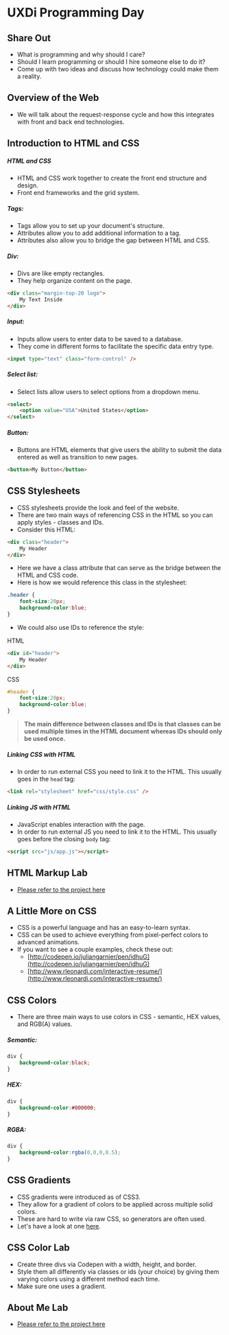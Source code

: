 # UXDi Programming Day

## Share Out

- What is programming and why should I care?
- Should I learn programming or should I hire someone else to do it?
- Come up with two ideas and discuss how technology could make them a reality.

## Overview of the Web

- We will talk about the request-response cycle and how this integrates with front and back end technologies.

## Introduction to HTML and CSS

##### HTML and CSS

- HTML and CSS work together to create the front end structure and design.
- Front end frameworks and the grid system.

##### Tags:

- Tags allow you to set up your document's structure.
- Attributes allow you to add additional information to a tag.
- Attributes also allow you to bridge the gap between HTML and CSS.

##### Div:

- Divs are like empty rectangles.
- They help organize content on the page.

```html
<div class="margin-top-20 logo">
	My Text Inside
</div>
```

##### Input:

- Inputs allow users to enter data to be saved to a database.
- They come in different forms to facilitate the specific data entry type.

```html
<input type="text" class="form-control" />
```

##### Select list:

- Select lists allow users to select options from a dropdown menu.

```html
<select>
	<option value="USA">United States</option>
</select>
```

##### Button:

- Buttons are HTML elements that give users the ability to submit the data entered as well as transition to new pages.

```html
<button>My Button</button>
```

## CSS Stylesheets

- CSS stylesheets provide the look and feel of the website.
- There are two main ways of referencing CSS in the HTML so you can apply styles - classes and IDs.
- Consider this HTML:

```html
<div class="header">
	My Header
</div>
```

- Here we have a class attribute that can serve as the bridge between the HTML and CSS code.
- Here is how we would reference this class in the stylesheet:

```css
.header {
	font-size:20px;
	background-color:blue;
}
```

- We could also use IDs to reference the style:

HTML

```html
<div id="header">
	My Header
</div>
```

CSS

```css
#header {
	font-size:20px;
	background-color:blue;
}
```

> **The main difference between classes and IDs is that classes can be used multiple times in the HTML document whereas IDs should only be used once.**

##### Linking CSS with HTML

- In order to run external CSS you need to link it to the HTML. This usually goes in the `head` tag:

```html
<link rel="stylesheet" href="css/style.css" />
```

##### Linking JS with HTML

- JavaScript enables interaction with the page.
- In order to run external JS you need to link it to the HTML. This usually goes before the closing `body` tag:

```html
<script src="js/app.js"></script>
```

## HTML Markup Lab

- [Please refer to the project here](https://github.com/arun-projects/html_form)

## A Little More on CSS

- CSS is a powerful language and has an easy-to-learn syntax.
- CSS can be used to achieve everything from pixel-perfect colors to advanced animations.
- If you want to see a couple examples, check these out:
	- [http://codepen.io/juliangarnier/pen/idhuG](http://codepen.io/juliangarnier/pen/idhuG)
	- [http://www.rleonardi.com/interactive-resume/](http://www.rleonardi.com/interactive-resume/)

## CSS Colors

- There are three main ways to use colors in CSS - semantic, HEX values, and RGB(A) values.

##### Semantic:

```css
div {
	background-color:black;
}
```

##### HEX:

```css
div {
	background-color:#000000;
}
```

##### RGBA:

```css
div {
	background-color:rgba(0,0,0,0.5);
}
```

## CSS Gradients

- CSS gradients were introduced as of CSS3.
- They allow for a gradient of colors to be applied across multiple solid colors.
- These are hard to write via raw CSS, so generators are often used.
- Let's have a look at one [here](http://www.colorzilla.com/gradient-editor/).

## CSS Color Lab

- Create three divs via Codepen with a width, height, and border.
- Style them all differently via classes or ids (your choice) by giving them varying colors using a different method each time.
- Make sure one uses a gradient.

## About Me Lab

- [Please refer to the project here](https://github.com/arun-projects/about_me)